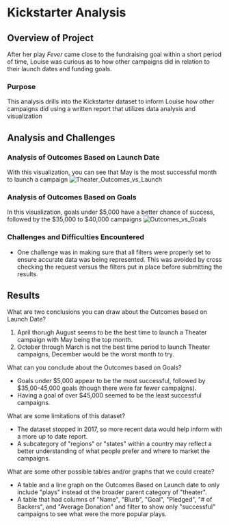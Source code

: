 # Kickstarter Analysis

## Overview of Project
After her play *Fever* came close to the fundraising goal within a short period of time, Louise was curious as to how other campaigns did in relation to their launch dates and funding goals.

### Purpose
This analysis drills into the Kickstarter dataset to inform Louise how other campaigns did using a written report that utilizes data analysis and visualization

## Analysis and Challenges

### Analysis of Outcomes Based on Launch Date
With this visualization, you can see that May is the most successful month to launch a campaign
![Theater_Outcomes_vs_Launch](https://user-images.githubusercontent.com/88861780/131266642-f489c827-31cf-41a0-a454-ece21a8a8041.png)

### Analysis of Outcomes Based on Goals
In this visualization, goals under $5,000 have a better chance of success, followed by the $35,000 to $40,000 campaigns
![Outcomes_vs_Goals](https://user-images.githubusercontent.com/88861780/131266655-a36dea1b-19ec-4feb-8c6e-e3a8b2b4b255.png)

### Challenges and Difficulties Encountered
- One challenge was in making sure that all filters were properly set to ensure accurate data was being represented. This was avoided by cross checking the request versus the filters put in place before submitting the results.
## Results

What are two conclusions you can draw about the Outcomes based on Launch Date?
1. April thorugh August seems to be the best time to launch a Theater campaign with May being the top month.
2. October through March is not the best time period to launch Theater campaigns, December would be the worst month to try.

What can you conclude about the Outcomes based on Goals?

- Goals under $5,000 appear to be the most successful, followed by $35,00-45,000 goals (though there were far fewer campaigns).
- Having a goal of over $45,000 seemed to be the least successful campaigns.

What are some limitations of this dataset?

- The dataset stopped in 2017, so more recent data would help inform with a more up to date report.
- A subcategory of "regions" or "states" within a country may reflect a better understanding of what people prefer and where to market the campaigns.

What are some other possible tables and/or graphs that we could create?

- A table and a line graph on the Outcomes Based on Launch date to only include "plays" instead ot the broader parent category of "theater".
- A table that had columns of "Name", "Blurb", "Goal", "Pledged", "# of Backers", and "Average Donation" and filter to show only "successful" campaigns to see what were the more popular plays.
